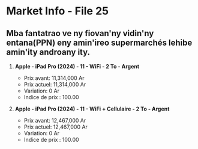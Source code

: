 # Market Info - File 25

## Mba fantatrao ve ny fiovan'ny vidin'ny entana(PPN) eny amin'ireo supermarchés lehibe amin'ity androany ity.

1. **Apple - iPad Pro (2024) - 11 - WiFi - 2 To - Argent**
   - Prix avant: 11,314,000 Ar
   - Prix actuel: 11,314,000 Ar
   - Variation: 0 Ar
   - Indice de prix : 100.00

2. **Apple - iPad Pro (2024) - 11 - WiFi + Cellulaire - 2 To - Argent**
   - Prix avant: 12,467,000 Ar
   - Prix actuel: 12,467,000 Ar
   - Variation: 0 Ar
   - Indice de prix : 100.00

